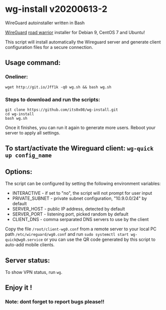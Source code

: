 # wg-install v20200613-2
WireGuard autoinstaller written in Bash

[WireGuard](https://www.wireguard.com) [road warrior](http://en.wikipedia.org/wiki/Road_warrior_%28computing%29) installer for Debian 9, CentOS 7 and Ubuntu!

This script will install automatically the Wireguard server and generate client configuration files for a secure connection.

## Usage command:

### Oneliner: 
`wget http://git.io/Jff1k -qO wg.sh && bash wg.sh`

### Steps to download and run the scripts:
```
git clone https://github.com/its0x08/wg-install.git
cd wg-install
bash wg.sh
```
Once it finishes, you can run it again to generate more users. Reboot your server to apply all settings.

## To start/activate the Wireguard client: `wg-quick up config_name`

## Options:

The script can be configured by setting the following environment variables:

* INTERACTIVE - if set to "no", the script will not prompt for user input
* PRIVATE\_SUBNET - private subnet configuration, "10.9.0.0/24" by default
* SERVER\_HOST - public IP address, detected by default
* SERVER\_PORT - listening port, picked random by default
* CLIENT\_DNS - comma serparated DNS servers to use by the client


Copy the file `/root/client-wg0.conf` from a remote server to your local PC 
path `/etc/wireguard/wg0.conf` and run `sudo systemctl start wg-quick@wg0.service` or 
you can use the QR code generated by this script to auto-add mobile clients.

## Server status: 
To show VPN status, run `wg`.



## Enjoy it !

### Note: dont forget to report bugs please!!
